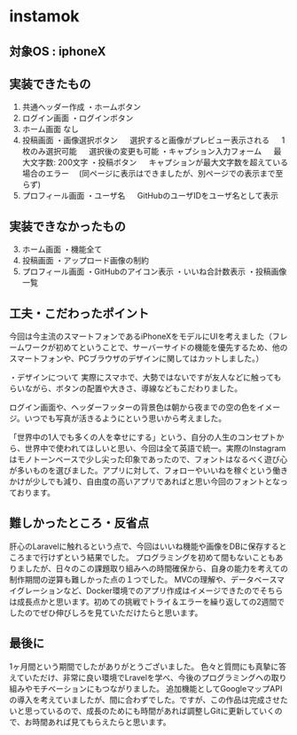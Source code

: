 # instamok

## 対象OS : iphoneX

## 実装できたもの

1. 共通ヘッダー作成
・ホームボタン
2. ログイン画面
・ログインボタン
3. ホーム画面
なし
4. 投稿画面
・画像選択ボタン
　 選択すると画像がプレビュー表示される
　 1枚のみ選択可能
　 選択後の変更も可能
・キャプション入力フォーム
　 最大文字数: 200文字
・投稿ボタン
　 キャプションが最大文字数を超えている場合のエラー
  　(同ページに表示はできましたが、別ページでの表示まで至らず)
5. プロフィール画面
・ユーザ名
　 GitHubのユーザIDをユーザ名として表示
  
## 実装できなかったもの
3. ホーム画面
・機能全て
4. 投稿画面
・アップロード画像の制約
5. プロフィール画面
・GitHubのアイコン表示
・いいね合計数表示
・投稿画像一覧

## 工夫・こだわったポイント
今回は今主流のスマートフォンであるiPhoneXをモデルにUIを考えました（フレームワークが初めてということで、サーバーサイドの機能を優先するため、他のスマートフォンや、PCブラウザのデザインに関してはカットしました。）

・デザインについて
実際にスマホで、大勢ではないですが友人などに触ってもらいながら、ボタンの配置や大きさ、導線などもこだわりました。

ログイン画面や、ヘッダーフッターの背景色は朝から夜までの空の色をイメージ。いつでも写真が活きるようにという思いから考えました。

「世界中の1人でも多くの人を幸せにする」という、自分の人生のコンセプトから、世界中で使われてほしいと思い、今回は全て英語で統一。実際のInstagramはモノトーンベースで少し尖った印象であったので、フォントはなるべく遊び心が多いものを選びました。アプリに対して、フォローやいいねを稼ぐという働きかけが少しでも減り、自由度の高いアプリであればと思い今回のフォントとなっております。

## 難しかったところ・反省点
肝心のLaravelに触れるという点で、今回はいいね機能や画像をDBに保存するところまで行けずという結果でした。
プログラミングを初めて間もないこともありましたが、日々のこの課題取り組みへの時間確保から、自身の能力を考えての制作期間の逆算も難しかった点の１つでした。
MVCの理解や、データベースマイグレーションなど、Docker環境でのアプリ作成はイメージできたのでそちらは成長点かと思います。初めての挑戦でトライ＆エラーを繰り返しての2週間でしたのでぜひ伸びしろを見ていただけたらと思います。

## 最後に
1ヶ月間という期間でしたがありがとうございました。
色々と質問にも真摯に答えていただけ、非常に良い環境でLravelを学べ、今後のプログラミングへの取り組みやモチベーションにもつながりました。
追加機能としてGoogleマップAPIの導入を考えていましたが、間に合わずでした。ですが、この作品は完成させたいと思っているので、成長のためにも時間があれば調整しGitに更新していくので、お時間あれば見てもらえたらと思います。
